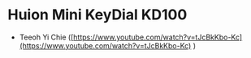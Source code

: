 # Huion Mini KeyDial KD100

* Teeoh Yi Chie ([https://www.youtube.com/watch?v=tJcBkKbo-Kc](https://www.youtube.com/watch?v=tJcBkKbo-Kc) )
